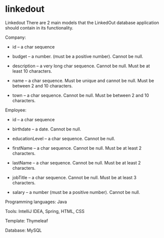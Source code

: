 # linkedout
Linkedout
There are 2 main models that the LinkedOut database application should contain in its functionality.

Company:

- id – a char sequence

- budget – a number. (must be a positive number). Cannot be null.

- description – a very long char sequence. Cannot be null. Must be at least 10 characters.

- name – a char sequence. Must be unique and cannot be null. Must be between 2 and 10 characters.

- town – a char sequence. Cannot be null. Must be between 2 and 10 characters.

Employee:

- id – a char sequence

- birthdate – a date. Cannot be null.

- educationLevel – a char sequence. Cannot be null.

- firstName – a char sequence. Cannot be null. Must be at least 2 characters. 

- lastName – a char sequence. Cannot be null. Must be at least 2 characters. 

- jobTitle – a char sequence. Cannot be null. Must be at least 3 characters.

- salary – a number (must be a positive number). Cannot be null.

Programming languages:  Java

Tools: IntelliJ IDEA, Spring, HTML, CSS

Template: Thymeleaf

Database: MySQL
